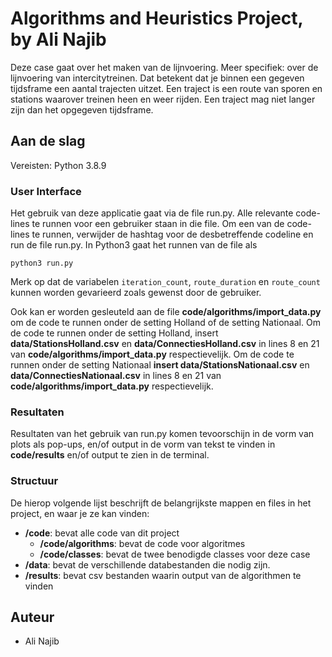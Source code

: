 # Algorithms and Heuristics Project, by Ali Najib

Deze case gaat over het maken van de lijnvoering. Meer specifiek: over de lijnvoering van intercitytreinen. Dat betekent dat je binnen een gegeven tijdsframe een aantal trajecten uitzet. Een traject is een route van sporen en stations waarover treinen heen en weer rijden. Een traject mag niet langer zijn dan het opgegeven tijdsframe.

## Aan de slag
 Vereisten:
Python 3.8.9

### User Interface

Het gebruik van deze applicatie gaat via de file run.py. Alle relevante code-lines te runnen voor een gebruiker staan in die file.
Om een van de code-lines te runnen, verwijder de hashtag voor de desbetreffende codeline en run de file run.py. In Python3 gaat het runnen van de file als

```
python3 run.py
```

Merk op dat de variabelen ```iteration_count```, ```route_duration``` en ```route_count``` kunnen worden gevarieerd zoals gewenst door de gebruiker. 

Ook kan er worden gesleuteld aan de file **code/algorithms/import_data.py** om de code te runnen onder de setting Holland of de setting Nationaal. Om de code te runnen onder de setting Holland, insert **data/StationsHolland.csv** en **data/ConnectiesHolland.csv** in lines 8 en 21 van **code/algorithms/import_data.py** respectievelijk. Om de code te runnen onder de setting Nationaal **insert data/StationsNationaal.csv** en **data/ConnectiesNationaal.csv** in lines 8 en 21 van **code/algorithms/import_data.py** respectievelijk.

### Resultaten

Resultaten van het gebruik van run.py komen tevoorschijn in de vorm van plots als pop-ups, en/of output in de vorm van tekst te vinden in **code/results** en/of output te zien in de terminal.

### Structuur

De hierop volgende lijst beschrijft de belangrijkste mappen en files in het project, en waar je ze kan vinden:

 - **/code**: bevat alle code van dit project
    - **/code/algorithms**: bevat de code voor algoritmes
    - **/code/classes**: bevat de twee benodigde classes voor deze case
- **/data**: bevat de verschillende databestanden die nodig zijn.
- **/results**: bevat csv bestanden waarin output van de algorithmen te vinden


## Auteur

- Ali Najib
